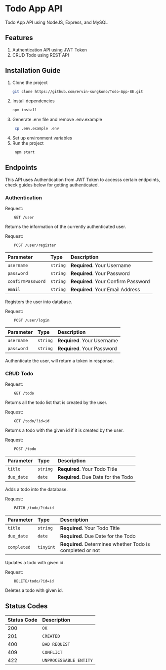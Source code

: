 # Todo App API
Todo App API using NodeJS, Express, and MySQL

## Features
1. Authentication API using JWT Token
2. CRUD Todo using REST API

## Installation Guide
1. Clone the project
    ```sh
    git clone https://github.com/ervin-sungkono/Todo-App-BE.git
    ```
2. Install dependencies
    ```sh
    npm install
    ```
3. Generate .env file and remove .env.example
   ```sh
    cp .env.example .env
   ``` 
4. Set up environment variables
5. Run the project
   ```sh
    npm start
   ```

## Endpoints
This API uses Authentication from JWT Token to accesss certain endpoints, check guides below for getting authenticated.

### Authentication
Request:
```http
    GET /user
```
Returns the information of the currently authenticated user.

Request:
```http
    POST /user/register
```
| Parameter | Type | Description |
| :--- | :--- | :--- |
| `username` | `string` | **Required**. Your Username |
| `password` | `string` | **Required**. Your Password |
| `confirmPassword` | `string` | **Required**. Your Confirm Password |
| `email` | `string` | **Required**. Your Email Address |

Registers the user into database.

Request:
```http
    POST /user/login
```
| Parameter | Type | Description |
| :--- | :--- | :--- |
| `username` | `string` | **Required**. Your Username |
| `password` | `string` | **Required**. Your Password |

Authenticate the user, will return a token in response.

### CRUD Todo
Request:
```http
    GET /todo
```
Returns all the todo list that is created by the user.

Request:
```http
    GET /todo/?id=id
```
Returns a todo with the given id if it is created by the user.

Request:
```http
    POST /todo
```
| Parameter | Type | Description |
| :--- | :--- | :--- |
| `title` | `string` | **Required**. Your Todo Title |
| `due_date` | `date` | **Required**. Due Date for the Todo |

Adds a todo into the database.

Request:
```http
    PATCH /todo/?id=id
```
| Parameter | Type | Description |
| :--- | :--- | :--- |
| `title` | `string` | **Required**. Your Todo Title |
| `due_date` | `date` | **Required**. Due Date for the Todo |
| `completed` | `tinyint` | **Required**. Determines whether Todo is completed or not |

Updates a todo with given id.

Request:
```http
    DELETE/todo/?id=id
```
Deletes a todo with given id.

## Status Codes
| Status Code | Description |
| :--- | :--- |
| 200 | `OK` |
| 201 | `CREATED` |
| 400 | `BAD REQUEST` |
| 409 | `CONFLICT` |
| 422 | `UNPROCESSABLE ENTITY` |
